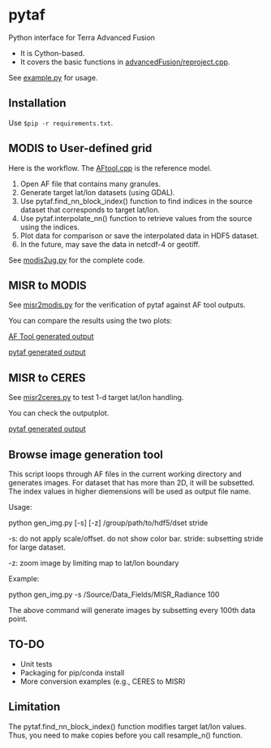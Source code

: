 # pytaf
Python interface for Terra Advanced Fusion

  * It is Cython-based.
  * It covers the basic functions in [advancedFusion/reproject.cpp](https://github.com/TerraFusion/advancedFusion/blob/master/src/reproject.cpp).

See [example.py](example.py) for usage.

## Installation

Use `$pip -r requirements.txt`.

## MODIS to User-defined grid

Here is the workflow. The [AFtool.cpp](https://github.com/TerraFusion/advancedFusion/blob/master/src/AFtool.cpp) is the reference model.

1. Open AF file that contains many granules.
2. Generate target lat/lon datasets (using GDAL).
3. Use pytaf.find_nn_block_index() function to find indices in the source
dataset that corresponds to target lat/lon.
4. Use pytaf.interpolate_nn() function to retrieve values from the source
using the indices.
5. Plot data for comparison or save the interpolated data in HDF5 dataset.
6. In the future, may save the data in  netcdf-4 or geotiff.

See [modis2ug.py](modis2ug.py) for the complete code.

## MISR to MODIS

See [misr2modis.py](misr2modis.py) for the verification of pytaf against
AF tool outputs.

You can compare the results using the two plots:

[AF Tool generated output](misr2modis.h5.py.s.png)

[pytaf generated output](misr2modis.h5.py.t.png)

## MISR to CERES

See [misr2ceres.py](misr2ceres.py) to test 1-d target lat/lon handling.

You can check the outputplot.

[pytaf generated output](misr2ceres.h5.py.png)


## Browse image generation tool

  This script loops through AF files in the current working directory and
  generates images. For dataset that has more than 2D, it will be subsetted.
  The index values in higher diemensions will be used as output file name. 

  Usage:

  python gen_img.py [-s] [-z] /group/path/to/hdf5/dset stride

  -s: do not apply scale/offset. do not show color bar.
  stride: subsetting stride for large dataset.
  
  -z: zoom image by limiting map to lat/lon boundary

  Example:

  python gen_img.py -s /Source/Data_Fields/MISR_Radiance 100

  The above command will generate images by subsetting every 100th data point.
  
  
##  TO-DO
* Unit tests
* Packaging for pip/conda install
* More conversion examples (e.g., CERES to MISR)

## Limitation

The pytaf.find_nn_block_index() function modifies target lat/lon values.
Thus, you need to make copies before you call resample_n() function.
